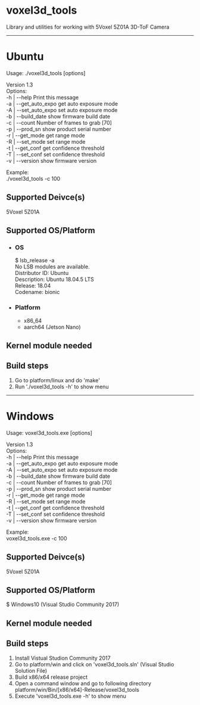 # voxel3d_tools
Library and utilities for working with 5Voxel 5Z01A 3D-ToF Camera  

-------------------------------------------------------------------------------
# Ubuntu
Usage: ./voxel3d_tools [options]  
  
Version 1.3  
Options:  
-h | --help             Print this message  
-a | --get_auto_expo    get auto exposure mode  
-A | --set_auto_expo    set auto exposure mode  
-b | --build_date       show firmware build date  
-c | --count            Number of frames to grab [70]  
-p | --prod_sn          show product serial number  
-r | --get_mode         get range mode  
-R | --set_mode         set range mode  
-t | --get_conf         get confidence threshold  
-T | --set_conf         set confidence threshold  
-v | --version          show firmware version  
  
  
Example:  
./voxel3d_tools -c 100  
  
  
Supported Deivce(s)
-------------------------------------------------------------------------------
5Voxel 5Z01A  
  
Supported OS/Platform
-------------------------------------------------------------------------------
* ### OS  
  $ lsb_release -a  
  No LSB modules are available.  
  Distributor ID:	Ubuntu  
  Description:	Ubuntu 18.04.5 LTS  
  Release:	18.04  
  Codename:	bionic  
  
* ### Platform  
  * x86_64
  * aarch64 (Jetson Nano)
  
Kernel module needed
-------------------------------------------------------------------------------

Build steps
-------------------------------------------------------------------------------
1. Go to platform/linux and do 'make'  
2. Run './voxel3d_tools -h' to show menu  
  
  
  
-------------------------------------------------------------------------------
# Windows
Usage: voxel3d_tools.exe [options]  
  
Version 1.3  
Options:  
-h | --help             Print this message  
-a | --get_auto_expo    get auto exposure mode  
-A | --set_auto_expo    set auto exposure mode  
-b | --build_date       show firmware build date  
-c | --count            Number of frames to grab [70]  
-p | --prod_sn          show product serial number  
-r | --get_mode         get range mode  
-R | --set_mode         set range mode  
-t | --get_conf         get confidence threshold  
-T | --set_conf         set confidence threshold  
-v | --version          show firmware version  
  
  
Example:  
voxel3d_tools.exe -c 100  
  
  
Supported Deivce(s)
-------------------------------------------------------------------------------
5Voxel 5Z01A  

Supported OS/Platform
-------------------------------------------------------------------------------
$ Windows10 (Visual Studio Community 2017)  
  
  
Kernel module needed
-------------------------------------------------------------------------------

Build steps
-------------------------------------------------------------------------------
1. Install Vistual Studion Community 2017  
2. Go to platform/win and click on 'voxel3d_tools.sln' (Visual Studio Solution File)  
3. Build x86/x64 release project  
4. Open a command window and go to following directory  
        platform/win/Bin/[x86/x64]-Release/voxel3d_tools  
5. Execute 'voxel3d_tools.exe -h' to show menu  
